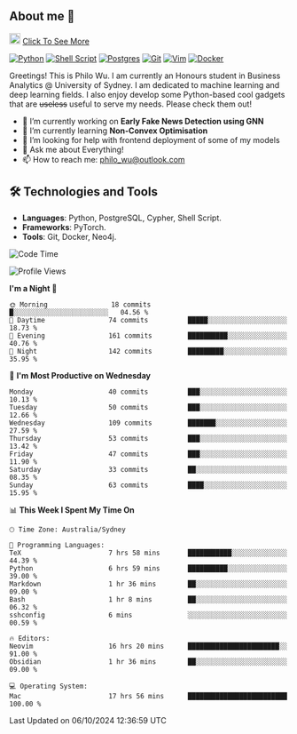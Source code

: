 ## About me 🤗

<a href="#"><img src="https://media.giphy.com/media/hvRJCLFzcasrR4ia7z/giphy.gif" width="20px" height="20px"></a> [Click To See More](https://codeboyphilo.github.io)

[![Python](https://img.shields.io/badge/python-3670A0?style=for-the-badge&logo=python&logoColor=ffdd54)](#)
[![Shell Script](https://img.shields.io/badge/shell_script-%23121011.svg?style=for-the-badge&logo=gnu-bash&logoColor=white)](#)
[![Postgres](https://img.shields.io/badge/postgres-%23316192.svg?style=for-the-badge&logo=postgresql&logoColor=white)](#)
[![Git](https://img.shields.io/badge/git-%23F05033.svg?style=for-the-badge&logo=git&logoColor=white)](#)
[![Vim](https://img.shields.io/badge/VIM-%2311AB00.svg?style=for-the-badge&logo=vim&logoColor=white)](#)
[![Docker](https://img.shields.io/badge/docker-%230db7ed.svg?style=for-the-badge&logo=docker&logoColor=white)](#)

Greetings! This is Philo Wu. I am currently an Honours student in Business Analytics \@ University of Sydney. I am dedicated to machine learning and deep learning fields. I also enjoy develop some Python-based cool gadgets that are ~~useless~~ useful to serve my needs. Please check them out!

- 🔭 I’m currently working on **Early Fake News Detection using GNN**
- 🌱 I’m currently learning **Non-Convex Optimisation**
- 🤔 I’m looking for help with frontend deployment of some of my models
- 💬 Ask me about Everything!
- 📫 How to reach me: philo_wu@outlook.com

## 🛠 Technologies and Tools
- **Languages**: Python, PostgreSQL, Cypher, Shell Script.
- **Frameworks**: PyTorch.
- **Tools**: Git, Docker, Neo4j.

<!--START_SECTION:waka-->
![Code Time](http://img.shields.io/badge/Code%20Time-514%20hrs%2047%20mins-blue)

![Profile Views](http://img.shields.io/badge/Profile%20Views-0-blue)

**I'm a Night 🦉** 

```text
🌞 Morning                18 commits          █░░░░░░░░░░░░░░░░░░░░░░░░   04.56 % 
🌆 Daytime                74 commits          █████░░░░░░░░░░░░░░░░░░░░   18.73 % 
🌃 Evening                161 commits         ██████████░░░░░░░░░░░░░░░   40.76 % 
🌙 Night                  142 commits         █████████░░░░░░░░░░░░░░░░   35.95 % 
```
📅 **I'm Most Productive on Wednesday** 

```text
Monday                   40 commits          ███░░░░░░░░░░░░░░░░░░░░░░   10.13 % 
Tuesday                  50 commits          ███░░░░░░░░░░░░░░░░░░░░░░   12.66 % 
Wednesday                109 commits         ███████░░░░░░░░░░░░░░░░░░   27.59 % 
Thursday                 53 commits          ███░░░░░░░░░░░░░░░░░░░░░░   13.42 % 
Friday                   47 commits          ███░░░░░░░░░░░░░░░░░░░░░░   11.90 % 
Saturday                 33 commits          ██░░░░░░░░░░░░░░░░░░░░░░░   08.35 % 
Sunday                   63 commits          ████░░░░░░░░░░░░░░░░░░░░░   15.95 % 
```


📊 **This Week I Spent My Time On** 

```text
🕑︎ Time Zone: Australia/Sydney

💬 Programming Languages: 
TeX                      7 hrs 58 mins       ███████████░░░░░░░░░░░░░░   44.39 % 
Python                   6 hrs 59 mins       ██████████░░░░░░░░░░░░░░░   39.00 % 
Markdown                 1 hr 36 mins        ██░░░░░░░░░░░░░░░░░░░░░░░   09.00 % 
Bash                     1 hr 8 mins         ██░░░░░░░░░░░░░░░░░░░░░░░   06.32 % 
sshconfig                6 mins              ░░░░░░░░░░░░░░░░░░░░░░░░░   00.59 % 

🔥 Editors: 
Neovim                   16 hrs 20 mins      ███████████████████████░░   91.00 % 
Obsidian                 1 hr 36 mins        ██░░░░░░░░░░░░░░░░░░░░░░░   09.00 % 

💻 Operating System: 
Mac                      17 hrs 56 mins      █████████████████████████   100.00 % 
```


 Last Updated on 06/10/2024 12:36:59 UTC
<!--END_SECTION:waka-->
